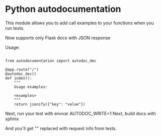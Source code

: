 Python autodocumentation
=====================================

This module allows you to add call examples to your functions when you run tests.

Now supports only Flask docs with JSON response

Usage:
```

from autodocumentation import autodoc_dec

@app.route("/")
@autodoc_dec()
def index():
	"""
	Usage examples:

	<examples>
	"""
	return jsonify({"key": "value"})

```

Next, run your test with envvar AUTODOC_WRITE=1
Next, build docs with sphinx

And you'll get "<examples>" replaced with request info from tests.
